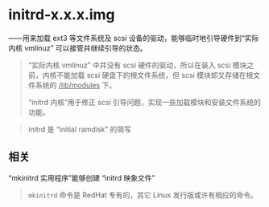 # initrd-x.x.x.img
——用来加载 ext3 等文件系统及 scsi 设备的驱动，能够临时地引导硬件到“实际内核 vmlinuz” 可以接管并继续引导的状态。

> “实际内核 vmlinuz” 中并没有 scsi 硬件的驱动，所以在装入 scsi 模块之前，内核不能加载 scsi 硬盘下的根文件系统，但 scsi 模块却又存储在根文件系统的 <u>/lib/modules</u> 下。
>
> “initrd 内核”用于修正 scsi 引导问题，实现一些加载模块和安装文件系统的功能。

> initrd 是 “initial ramdisk” 的简写
## 相关
“mkinitrd 实用程序”能够创建 “initrd 映象文件”
> `mkinitrd` 命令是 RedHat 专有的，其它 Linux 发行版或许有相应的命令。